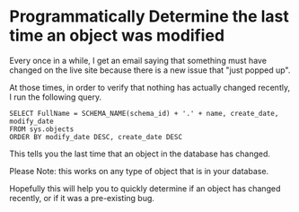 Programmatically Determine the last time an object was modified
===========

Every once in a while, I get an email saying that something must have changed on the live site because there is a new issue that "just popped up".

At those times, in order to verify that nothing has actually changed recently, I run the following query.

    SELECT FullName = SCHEMA_NAME(schema_id) + '.' + name, create_date, modify_date
    FROM sys.objects 
    ORDER BY modify_date DESC, create_date DESC

This tells you the last time that an object in the database has changed.

Please Note: this works on any type of object that is in your database.

Hopefully this will help you to quickly determine if an object has changed recently, or if it was a pre-existing bug.